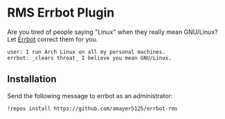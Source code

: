 # RMS Errbot Plugin

Are you tired of people saying "Linux" when they really mean GNU/Linux? Let [Errbot](https://errbot.io) correct them for you.

```
user: I run Arch Linux on all my personal machines.
errbot: _clears throat_ I believe you mean GNU/Linux.
```

## Installation

Send the following message to errbot as an administrator:

```
!repos install https://github.com/amayer5125/errbot-rms
```
